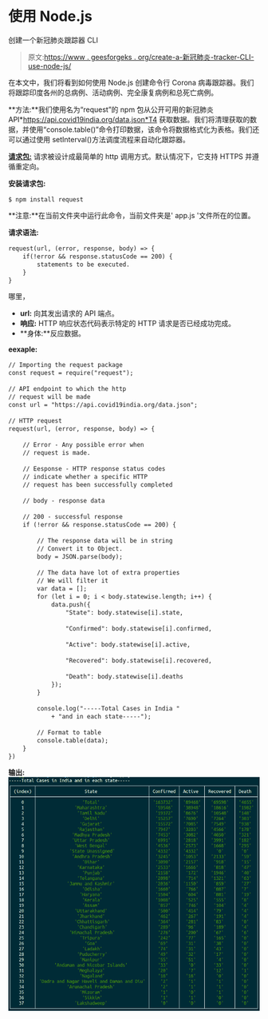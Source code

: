 # 使用 Node.js

创建一个新冠肺炎跟踪器 CLI

> 原文:[https://www . geesforgeks . org/create-a-新冠肺炎-tracker-CLI-use-node-js/](https://www.geeksforgeeks.org/create-a-covid-19-tracker-cli-using-node-js/)

在本文中，我们将看到如何使用 Node.js 创建命令行 Corona 病毒跟踪器。我们将跟踪印度各州的总病例、活动病例、完全康复病例和总死亡病例。

**方法:**我们使用名为“request”的 npm 包从公开可用的新冠肺炎 API*https://api.covid19india.org/data.json*T4 获取数据。我们将清理获取的数据，并使用“console.table()”命令打印数据，该命令将数据格式化为表格。我们还可以通过使用 setInterval()方法调度流程来自动化跟踪器。

**[请求包:](https://www.npmjs.com/package/request)** 请求被设计成最简单的 http 调用方式。默认情况下，它支持 HTTPS 并遵循重定向。

**安装请求包:**

```
$ npm install request
```

**注意:**在当前文件夹中运行此命令，当前文件夹是' app.js '文件所在的位置。

**请求语法:**

```
request(url, (error, response, body) => {
    if(!error && response.statusCode == 200) {
        statements to be executed.
    }
}
```

哪里，

*   **url:** 向其发出请求的 API 端点。
*   **响应:** HTTP 响应状态代码表示特定的 HTTP 请求是否已经成功完成。
*   **身体:**反应数据。

**eexaple:**

```
// Importing the request package
const request = require("request");

// API endpoint to which the http
// request will be made
const url = "https://api.covid19india.org/data.json";

// HTTP request
request(url, (error, response, body) => {

    // Error - Any possible error when
    // request is made.

    // Eesponse - HTTP response status codes
    // indicate whether a specific HTTP 
    // request has been successfully completed

    // body - response data

    // 200 - successful response
    if (!error && response.statusCode == 200) {

        // The response data will be in string
        // Convert it to Object.
        body = JSON.parse(body);

        // The data have lot of extra properties
        // We will filter it
        var data = [];
        for (let i = 0; i < body.statewise.length; i++) {
            data.push({
                "State": body.statewise[i].state,

                "Confirmed": body.statewise[i].confirmed,

                "Active": body.statewise[i].active,

                "Recovered": body.statewise[i].recovered,

                "Death": body.statewise[i].deaths
            });
        }

        console.log("-----Total Cases in India "
            + "and in each state-----");

        // Format to table
        console.table(data);
    }
})
```

**输出:**
![](img/b0de965857eb87e020e68e9f5e258fe4.png)